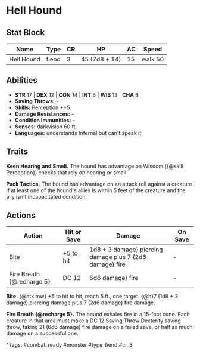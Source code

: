 # Hell Hound

## Stat Block

| Name | Type | CR | HP | AC | Speed |
|------|------|----|----|----|-------|
| Hell Hound | fiend | 3 | 45 (7d8 + 14) | 15 | walk 50 |

## Abilities

- **STR** 17 | **DEX** 12 | **CON** 14 | **INT** 6 | **WIS** 13 | **CHA** 6
- **Saving Throws:** -  
- **Skills:** Perception ++5  
- **Damage Resistances:** -  
- **Condition Immunities:** -  
- **Senses:** darkvision 60 ft.  
- **Languages:** understands Infernal but can't speak it

## Traits

**Keen Hearing and Smell.** The hound has advantage on Wisdom ({@skill Perception}) checks that rely on hearing or smell.

**Pack Tactics.** The hound has advantage on an attack roll against a creature if at least one of the hound's allies is within 5 feet of the creature and the ally isn't incapacitated condition.


## Actions

| Action | Hit or Save | Damage | On Save |
|--------|--------------|--------|----------|
| Bite | +5 to hit | 1d8 + 3 damage) piercing damage plus 7 (2d6 damage) fire | - |
| Fire Breath {@recharge 5} | DC 12 | 6d6 damage) fire | - |

**Bite.** {@atk mw} +5 to hit to hit, reach 5 ft., one target. {@h}7 (1d8 + 3 damage) piercing damage plus 7 (2d6 damage) fire damage.

**Fire Breath {@recharge 5}.** The hound exhales fire in a 15-foot cone. Each creature in that area must make a DC 12 Saving Throw Dexterity saving throw, taking 21 (6d6 damage) fire damage on a failed save, or half as much damage on a successful one.


^Tags: #combat_ready #monster #type_fiend #cr_3